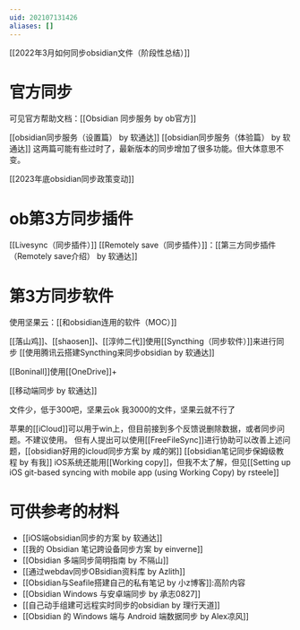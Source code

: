 ```yaml
---
uid: 202107131426
aliases: []
---
```

[[2022年3月如何同步obsidian文件（阶段性总结）]]

# 官方同步
可见官方帮助文档：[[Obsidian 同步服务 by ob官方]]

[[obsidian同步服务（设置篇） by 软通达]]
[[obsidian同步服务（体验篇） by 软通达]]
这两篇可能有些过时了，最新版本的同步增加了很多功能。但大体意思不变。

[[2023年底obsidian同步政策变动]]
# ob第3方同步插件
[[Livesync（同步插件）]]
[[Remotely save（同步插件）]]：[[第三方同步插件（Remotely save介绍） by 软通达]]

# 第3方同步软件
使用坚果云：[[和obsidian连用的软件（MOC）]]

[[落山鸡]]、[[shaosen]]、[[淳帅二代]]使用[[Syncthing（同步软件）]]来进行同步
[[使用腾讯云搭建Syncthing来同步obsidian by 软通达]]

[[Boninall]]使用[[OneDrive]]+

[[移动端同步 by 软通达]]

文件少，低于300吧，坚果云ok
我3000的文件，坚果云就不行了

苹果的[[iCloud]]可以用于win上，但目前接到多个反馈说删除数据，或者同步问题。不建议使用。
但有人提出可以使用[[FreeFileSync]]进行协助可以改善上述问题，[[obsidian好用的icloud同步方案 by 咸的粥]]
[[obsidian笔记同步保姆级教程 by 有我]]
iOS系统还能用[[Working copy]]，但我不太了解，但见[[Setting up iOS git-based syncing with mobile app (using Working Copy) by rsteele]]
# 可供参考的材料
- [[iOS端obsidian同步的方案 by 软通达]]
- [[我的 Obsidian 笔记跨设备同步方案 by einverne]]
- [[Obsidian 多端同步简明指南 by 不隔山]]
- [[通过webdav同步OBsidian资料库 by Azlith]]
- [[Obsidian与Seafile搭建自己的私有笔记 by 小z博客]]:高阶内容
- [[Obsidian Windows 与安卓端同步 by 承志0827]]
- [[自己动手组建可远程实时同步的obsidian by 理行天道]]
- [[Obsidian 的 Windows 端与 Android 端数据同步 by Alex凉风]]